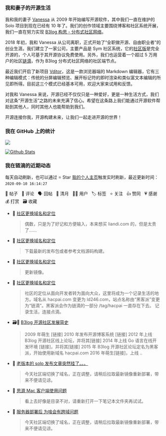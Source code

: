 ### 我和妻子的开源生活

我和我的妻子 [Vanessa](https://github.com/Vanessa219) 从 2009 年开始编写开源软件，其中我们一直在维护的 Solo 项目到现在已经有 10 年了。我们的创作领域主要围绕博客和社区系统开展，我们一直在努力实现 [B3log 构思 - 分布式社区网络](https://hacpai.com/article/1546941897596)。

2018 年初，我和 Vanessa 从公司离职，正式开始了“全职做开源、自由职业者”的创业生涯。我们建立了一家公司，主要产品是 Sym 社区系统，它的[社区版](https://github.com/88250/symphony)是完全开源的，个人可基于其开源协议免费使用。另外，我们也运营着一个超过 5 万用户的社区[链滴](https://hacpai.com)，作为 B3log 分布式社区网络的社区端节点。

最近我们开启了新项目 [Vditor](https://github.com/Vanessa219/vditor)，这是一款浏览器端的 Markdown 编辑器，它有三种编辑模式：传统的分屏编辑预览、展开标记符的即时渲染和类似富文本编辑的所见即所得。目前这三个模式已经基本可用，欢迎大家来试用和反馈。

对我和 Vanessa 来说，开源已经不仅仅只是一种爱好，更是一种生活方式，我们对这条“开源生活”之路的未来充满了信心。希望在这条路上我们能通过开源软件帮助到其他人，同时其他人也能帮助到我们。

开源连接你我，开源构建未来，让我们一起走进开源的世界！

### 我在 GitHub 上的统计

<a title="Hits" target="_blank" href="https://github.com/88250/88250"><img src="https://hits.b3log.org/88250/88250.svg"></a>

[![Github Stats](https://github-readme-stats.vercel.app/api?username=88250&show_icons=true)](https://github.com/88250)

<!--events start -->

### 我在链滴的近期动态

每天自动刷新，也可以通过 ⭐️ Star [我的个人主页](https://github.com/88250/88250)触发实时刷新，最近更新时间：`2020-09-10 16:14:27`

📝 帖子 &nbsp; 💬 评论 &nbsp; 🗣 回帖 &nbsp; 🌙 清月 &nbsp; 👨‍💻 用户 &nbsp; 🏷️ 标签 &nbsp; ⭐️ 关注 &nbsp; 👍 赞同 &nbsp; 💗 感谢 &nbsp; 💰 打赏 &nbsp; 🗃 收藏

* 💬 [社区更换域名和定位](https://ld246.com/article/1599662780208/comment/1599707042274#comments)

  > 偶数，只是为了好记和方便输入，本来想买 liandi.com 的，但是太贵了……
* 💬 [社区更换域名和定位](https://ld246.com/article/1599662780208/comment/1599706560529#comments)

  > 下载最新的发布包或者参考文档源码构建。
* 💬 [社区更换域名和定位](https://ld246.com/article/1599662780208/comment/1599701333359#comments)

  > 更新镜像。
* 📝 [社区更换域名和定位](https://ld246.com/article/1599662780208)

  > 社区的定位从面向开发者转为面向大众，这里将成为一个记录生活的地方。域名从 hacpai.com 变更为 ld246.com，站点名称由“黑客派”变更为“链滴”。黑客派会作为链滴的一部分 /tag/hacpai 一直存在下去。 记录生活，连接点滴。
* 🗃📝 [B3log 开源社区发展简史](https://ld246.com/article/1571542981532)

  > 2009 年萌生 [链接] 2010 年发布开源博客系统 [链接] 2012 年上线 B3log 开源社区线上论坛，并将其[链接] 2014 年上线 Go 语言在线开发环境 [链接]，并将其[链接] 2015 年 B3log 开源社区论坛定名为黑客派，开始使用新域名 hacpai.com 2016 年萌生[链接]，上线 ..
* 💬 [老版本的 solo 发布文章突然挂了。。。](https://ld246.com/article/1599654581684/comment/1599655618701#comments)

  > 今天社区端切换了域名，正在调整，请稍后拉取最新镜像重新部署，带来不便请见谅。
* 💬 [思源 Mac 客户端使用问题](https://ld246.com/article/1599638614798/comment/1599652797815#comments)

  > 看上去好像是目录不对，请重新打开一下笔记本文件夹再试试。
* 💬 [服务器部署后 为啥会有跨域问题](https://ld246.com/article/1599652457930/comment/1599652747084#comments)

  > 今天社区端切换了域名，正在调整，请稍后拉取最新镜像重新部署，带来不便请见谅。


<!--events end -->

